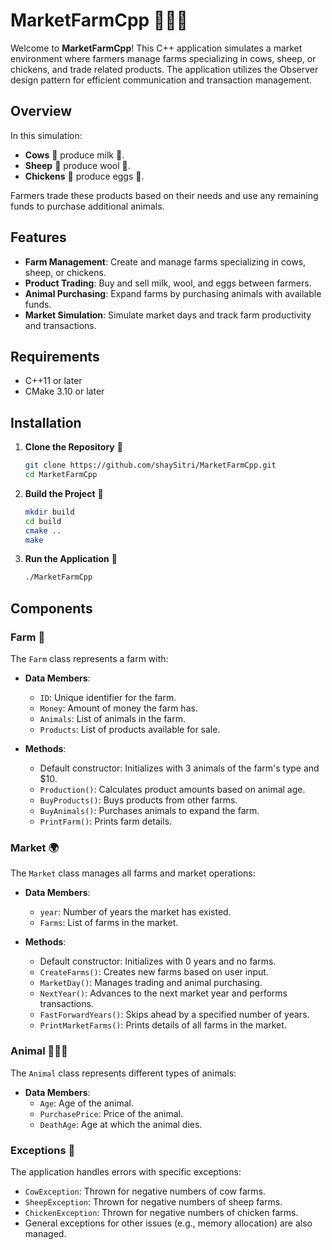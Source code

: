 # MarketFarmCpp 🐄🌾🐓

Welcome to **MarketFarmCpp**! This C++ application simulates a market environment where farmers manage farms specializing in cows, sheep, or chickens, and trade related products. The application utilizes the Observer design pattern for efficient communication and transaction management.

## Overview

In this simulation:
- **Cows** 🐄 produce milk 🥛.
- **Sheep** 🐑 produce wool 🧶.
- **Chickens** 🐓 produce eggs 🥚.

Farmers trade these products based on their needs and use any remaining funds to purchase additional animals.

## Features

- **Farm Management**: Create and manage farms specializing in cows, sheep, or chickens.
- **Product Trading**: Buy and sell milk, wool, and eggs between farmers.
- **Animal Purchasing**: Expand farms by purchasing animals with available funds.
- **Market Simulation**: Simulate market days and track farm productivity and transactions.

## Requirements

- C++11 or later
- CMake 3.10 or later

## Installation

1. **Clone the Repository** 🐙

    ```bash
    git clone https://github.com/shaySitri/MarketFarmCpp.git
    cd MarketFarmCpp
    ```

2. **Build the Project** 🔧

    ```bash
    mkdir build
    cd build
    cmake ..
    make
    ```

3. **Run the Application** 🚀

    ```bash
    ./MarketFarmCpp
    ```

## Components

### Farm 🏡

The `Farm` class represents a farm with:
- **Data Members**:
  - `ID`: Unique identifier for the farm.
  - `Money`: Amount of money the farm has.
  - `Animals`: List of animals in the farm.
  - `Products`: List of products available for sale.

- **Methods**:
  - Default constructor: Initializes with 3 animals of the farm's type and $10.
  - `Production()`: Calculates product amounts based on animal age.
  - `BuyProducts()`: Buys products from other farms.
  - `BuyAnimals()`: Purchases animals to expand the farm.
  - `PrintFarm()`: Prints farm details.

### Market 🌍

The `Market` class manages all farms and market operations:
- **Data Members**:
  - `year`: Number of years the market has existed.
  - `Farms`: List of farms in the market.

- **Methods**:
  - Default constructor: Initializes with 0 years and no farms.
  - `CreateFarms()`: Creates new farms based on user input.
  - `MarketDay()`: Manages trading and animal purchasing.
  - `NextYear()`: Advances to the next market year and performs transactions.
  - `FastForwardYears()`: Skips ahead by a specified number of years.
  - `PrintMarketFarms()`: Prints details of all farms in the market.

### Animal 🐄🐑🐓

The `Animal` class represents different types of animals:
- **Data Members**:
  - `Age`: Age of the animal.
  - `PurchasePrice`: Price of the animal.
  - `DeathAge`: Age at which the animal dies.

### Exceptions 🚨

The application handles errors with specific exceptions:
- `CowException`: Thrown for negative numbers of cow farms.
- `SheepException`: Thrown for negative numbers of sheep farms.
- `ChickenException`: Thrown for negative numbers of chicken farms.
- General exceptions for other issues (e.g., memory allocation) are also managed.
